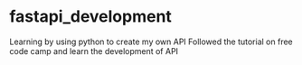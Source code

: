 # fastapi_development
Learning  by using python to create my own API 
Followed the tutorial on free code camp and learn the development of API
